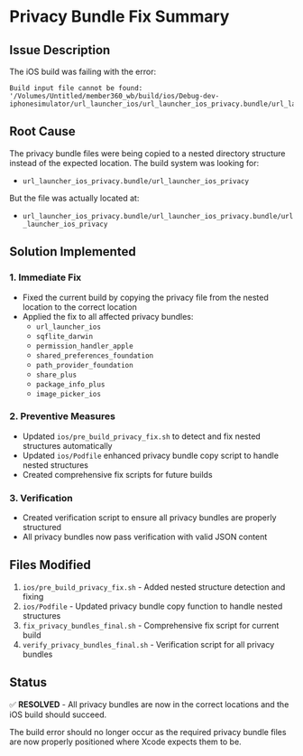 # Privacy Bundle Fix Summary

## Issue Description
The iOS build was failing with the error:
```
Build input file cannot be found: '/Volumes/Untitled/member360_wb/build/ios/Debug-dev-iphonesimulator/url_launcher_ios/url_launcher_ios_privacy.bundle/url_launcher_ios_privacy'
```

## Root Cause
The privacy bundle files were being copied to a nested directory structure instead of the expected location. The build system was looking for:
- `url_launcher_ios_privacy.bundle/url_launcher_ios_privacy`

But the file was actually located at:
- `url_launcher_ios_privacy.bundle/url_launcher_ios_privacy.bundle/url_launcher_ios_privacy`

## Solution Implemented

### 1. Immediate Fix
- Fixed the current build by copying the privacy file from the nested location to the correct location
- Applied the fix to all affected privacy bundles:
  - `url_launcher_ios`
  - `sqflite_darwin`
  - `permission_handler_apple`
  - `shared_preferences_foundation`
  - `path_provider_foundation`
  - `share_plus`
  - `package_info_plus`
  - `image_picker_ios`

### 2. Preventive Measures
- Updated `ios/pre_build_privacy_fix.sh` to detect and fix nested structures automatically
- Updated `ios/Podfile` enhanced privacy bundle copy script to handle nested structures
- Created comprehensive fix scripts for future builds

### 3. Verification
- Created verification script to ensure all privacy bundles are properly structured
- All privacy bundles now pass verification with valid JSON content

## Files Modified
1. `ios/pre_build_privacy_fix.sh` - Added nested structure detection and fixing
2. `ios/Podfile` - Updated privacy bundle copy function to handle nested structures
3. `fix_privacy_bundles_final.sh` - Comprehensive fix script for current build
4. `verify_privacy_bundles_final.sh` - Verification script for all privacy bundles

## Status
✅ **RESOLVED** - All privacy bundles are now in the correct locations and the iOS build should succeed.

The build error should no longer occur as the required privacy bundle files are now properly positioned where Xcode expects them to be.